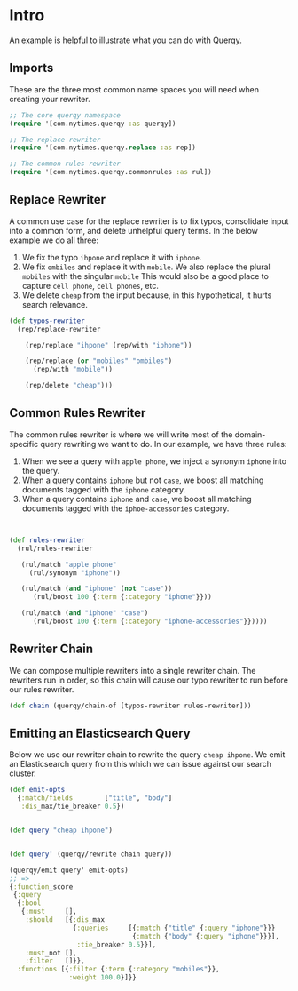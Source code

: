 # Intro

An example is helpful to illustrate what you can do with Querqy. 

## Imports

These are the three most common name spaces you will need when creating your
rewriter.

```clojure
;; The core querqy namespace
(require '[com.nytimes.querqy :as querqy])

;; The replace rewriter
(require '[com.nytimes.querqy.replace :as rep])

;; The common rules rewriter
(require '[com.nytimes.querqy.commonrules :as rul])
```

## Replace Rewriter

A common use case for the replace rewriter is to fix typos, consolidate input
into a common form, and delete unhelpful query terms. In the below example we do all three:

1. We fix the typo `ihpone` and replace it with `iphone`.
2. We fix `ombiles` and replace it with `mobile`. We also replace the plural
   `mobiles` with the singular `mobile` This would also be a good place to
   capture `cell phone`, `cell phones`, etc.
3. We delete `cheap` from the input because, in this hypothetical, it hurts search relevance.

```clojure
(def typos-rewriter
  (rep/replace-rewriter

    (rep/replace "ihpone" (rep/with "iphone"))

    (rep/replace (or "mobiles" "ombiles")
      (rep/with "mobile"))

    (rep/delete "cheap")))
```

## Common Rules Rewriter

The common rules rewriter is where we will write most of the domain-specific
query rewriting we want to do. In our example, we have three rules:

1. When we see a query with `apple phone`, we inject a synonym `iphone` into the
   query.
2. When a query contains `iphone` but not `case`, we boost all matching documents
   tagged with the `iphone` category.
3. When a query contains `iphone` and `case`, we boost all matching documents
   tagged with the `iphoe-accessories` category.

```clojure


(def rules-rewriter
  (rul/rules-rewriter

   (rul/match "apple phone"
     (rul/synonym "iphone"))

   (rul/match (and "iphone" (not "case"))
      (rul/boost 100 {:term {:category "iphone"}}))

   (rul/match (and "iphone" "case")
      (rul/boost 100 {:term {:category "iphone-accessories"}}))))
```

## Rewriter Chain

We can compose multiple rewriters into a single rewriter chain. The rewriters
run in order, so this chain will cause our typo rewriter to run before our rules
rewriter.

```clojure
(def chain (querqy/chain-of [typos-rewriter rules-rewriter]))
```

## Emitting an Elasticsearch Query

Below we use our rewriter chain to rewrite the query `cheap ihpone`. We emit an
Elasticsearch query from this which we can issue against our search cluster.

```clojure
(def emit-opts
  {:match/fields        ["title", "body"]
   :dis_max/tie_breaker 0.5})


(def query "cheap ihpone")


(def query' (querqy/rewrite chain query))

(querqy/emit query' emit-opts)
;; =>
{:function_score
 {:query
  {:bool
   {:must     [],
    :should   [{:dis_max
                {:queries     [{:match {"title" {:query "iphone"}}}
                               {:match {"body" {:query "iphone"}}}],
                 :tie_breaker 0.5}}],
    :must_not [],
    :filter   []}},
  :functions [{:filter {:term {:category "mobiles"}},
               :weight 100.0}]}}

```


<!-- LocalWords: Querqy rewriter rewriters -->
